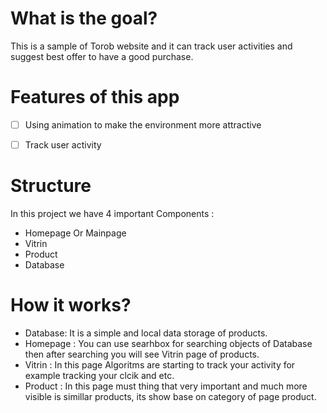 # What is the goal?
This is a sample of Torob website and it can track user activities and suggest best offer to have a good purchase.

# Features of this app
- [ ] Using animation to make the environment more attractive
- [ ] Track user activity


# Structure
In this project we have 4 important Components :
+ Homepage Or Mainpage
+ Vitrin
+ Product
+ Database

# How it works?
* Database:
It is a simple and local data storage of products.
* Homepage :
You can use searhbox for searching objects of Database then after searching you will see Vitrin page of products.
* Vitrin :
In this page Algoritms are starting to track your activity for example tracking your clcik and etc.
* Product :
In this page must thing that very important and much more visible is simillar products, its show base on category of page product.
